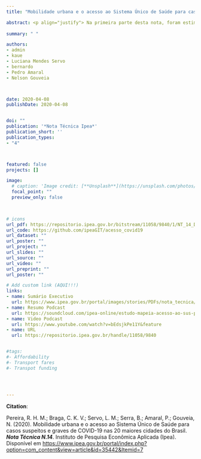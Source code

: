 ```yaml
---
title: "Mobilidade urbana e o acesso ao Sistema Único de Saúde para casos suspeitos e graves de COVID-19 nas 20 maiores cidades do Brasil"

abstract: <p align="justify"> Na primeira parte desta nota, foram estimadas para as 20 maiores cidades do Brasil quantas são e onde moram as pessoas mais vulneráveis (baixa renda e acima de 50 anos de idade) que (a) não conseguiriam acessar a pé em menos de 30 minutos pelo menos um estabelecimento que atende pelo SUS e que poderia fazer triagem e encaminhamento de pacientes suspeitos de COVID-19, e que (b) moram a uma distância maior do que 5 Km de um hospital com capacidade de internar pacientes em estado grave de insuficiência respiratória. Na segunda parte, este estudo traz ainda algumas estimativas do número de leitos de UTI adulto e respiradores por habitante na zona de captação de cada hospital. </p>
  
summary: " "

authors:
- admin
- kaue
- Luciana Mendes Servo
- bernardo
- Pedro Amaral
- Nelson Gouveia



date: 2020-04-08
publishDate: 2020-04-08


doi: ""
publication: '*Nota Técnica Ipea*'
publication_short: ''
publication_types:
- "4"



featured: false
projects: []

image:
  # caption: 'Image credit: [**Unsplash**](https://unsplash.com/photos/jdD8gXaTZsc)'
  focal_point: ""
  preview_only: false


  
# icons
url_pdf: https://repositorio.ipea.gov.br/bitstream/11058/9840/1/NT_14_Dirur_Mobilidade%20urbana%20e%20o%20acesso%20ao%20Sistema%20%c3%9anico%20de%20Sa%c3%bade.pdf
url_code: https://github.com/ipeaGIT/acesso_covid19
url_dataset: ""
url_poster: ""
url_project: ""
url_slides: ""
url_source: ""
url_video: ""
url_preprint: ""
url_poster: ""

# Add custom link (AQUI!!!)
links:
- name: Sumário Executivo
  url: https://www.ipea.gov.br/portal/images/stories/PDFs/nota_tecnica/200409_nota_tecnica_sumex_14.pdf
- name: Resumo Podcast
  url: https://soundcloud.com/ipea-online/estudo-mapeia-acesso-ao-sus-para-pacientes-mais-vulneraveis-ao-novo-coronavirus
- name: Video Podcast
  url: https://www.youtube.com/watch?v=bEdsjkPe11Y&feature
- name: URL
  url: https://repositorio.ipea.gov.br/handle/11058/9840


#tags:
#- Affordability
#- Transport fares
#- Transpot funding




---
```


__Citation__:

Pereira, R. H. M.; Braga, C. K. V.; Servo, L. M.; Serra, B.; Amaral, P.; Gouveia, N. (2020). Mobilidade urbana e o acesso ao Sistema Único de Saúde para casos suspeitos e graves de COVID-19 nas 20 maiores cidades do Brasil. ***Nota Técnica N.14***. Instituto de Pesquisa Econômica Aplicada (Ipea). Disponível em https://www.ipea.gov.br/portal/index.php?option=com_content&view=article&id=35442&Itemid=7
